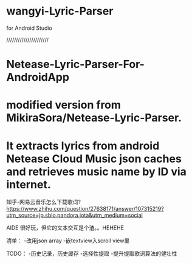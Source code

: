# wangyi-Lyric-Parser

for Android Studio

//////////////////////
# Netease-Lyric-Parser-For-AndroidApp
# modified version from MikiraSora/Netease-Lyric-Parser.
# It extracts lyrics from android Netease Cloud Music json caches and retrieves music name by ID via internet.


知乎-网易云音乐怎么下载歌词?
https://www.zhihu.com/question/27638171/answer/107315219?utm_source=jp.sblo.pandora.jota&utm_medium=social

AIDE 很好玩，但它的文本交互是个渣。。HEHEHE

清单：
-改用json array
-嵌textview入scroll view里

TODO：
-历史记录，历史缓存
-选择性提取
-提升提取歌词算法的健壮性


